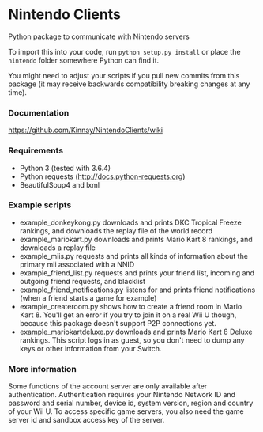# Nintendo Clients
Python package to communicate with Nintendo servers

To import this into your code, run `python setup.py install` or place the `nintendo` folder somewhere Python can find it.

You might need to adjust your scripts if you pull new commits from this package (it may receive backwards compatibility breaking changes at any time).

### Documentation
https://github.com/Kinnay/NintendoClients/wiki

### Requirements
* Python 3 (tested with 3.6.4)
* Python requests (http://docs.python-requests.org)
* BeautifulSoup4 and lxml

### Example scripts
* example_donkeykong.py downloads and prints DKC Tropical Freeze rankings, and downloads the replay file of the world record
* example_mariokart.py downloads and prints Mario Kart 8 rankings, and downloads a replay file
* example_miis.py requests and prints all kinds of information about the primary mii associated with a NNID
* example_friend_list.py requests and prints your friend list, incoming and outgoing friend requests, and blacklist
* example_friend_notifications.py listens for and prints friend notifications (when a friend starts a game for example)
* example_createroom.py shows how to create a friend room in Mario Kart 8. You'll get an error if you try to join it on a real Wii U though, because this package doesn't support P2P connections yet.
* example_mariokartdeluxe.py downloads and prints Mario Kart 8 Deluxe rankings. This script logs in as guest, so you don't need to dump any keys or other information from your Switch.

### More information
Some functions of the account server are only available after authentication. Authentication requires your Nintendo Network ID and password and serial number, device id, system version, region and country of your Wii U. To access specific game servers, you also need the game server id and sandbox access key of the server.
